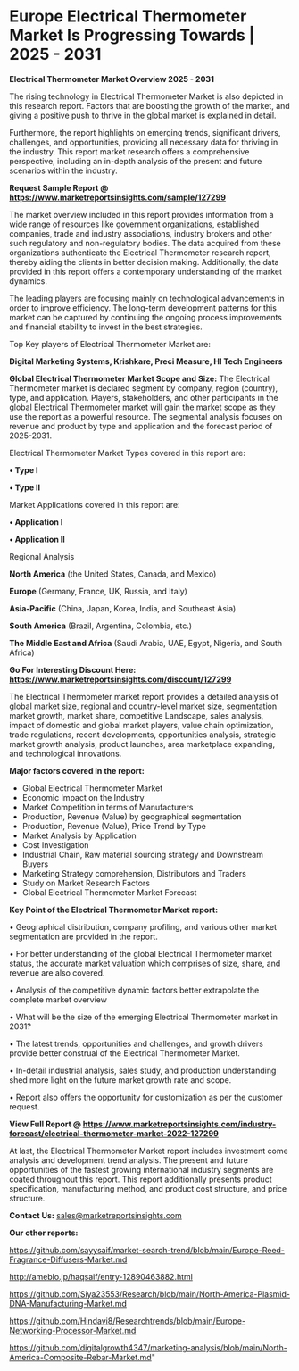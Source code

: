 # Europe Electrical Thermometer Market Is Progressing Towards | 2025 - 2031

<Strong> Electrical Thermometer Market Overview 2025 - 2031</strong>

The rising technology in Electrical Thermometer Market is also depicted in this research report. Factors that are boosting the growth of the market, and giving a positive push to thrive in the global market is explained in detail.

Furthermore, the report highlights on emerging trends, significant drivers, challenges, and opportunities, providing all necessary data for thriving in the industry. This report market research offers a comprehensive perspective, including an in-depth analysis of the present and future scenarios within the industry.

<strong>Request Sample Report @ <a href=https://www.marketreportsinsights.com/sample/127299>https://www.marketreportsinsights.com/sample/127299</a></strong>

The market overview included in this report provides information from a wide range of resources like government organizations, established companies, trade and industry associations, industry brokers and other such regulatory and non-regulatory bodies. The data acquired from these organizations authenticate the Electrical Thermometer research report, thereby aiding the clients in better decision making. Additionally, the data provided in this report offers a contemporary understanding of the market dynamics.

The leading players are focusing mainly on technological advancements in order to improve efficiency. The long-term development patterns for this market can be captured by continuing the ongoing process improvements and financial stability to invest in the best strategies.

Top Key players of Electrical Thermometer Market are:

<strong>Digital Marketing Systems, Krishkare, Preci Measure, HI Tech Engineers</strong>

<strong><b>Global Electrical Thermometer Market Scope and Size:</b></strong>
The Electrical Thermometer market is declared segment by company, region (country), type, and application. Players, stakeholders, and other participants in the global Electrical Thermometer market will gain the market scope as they use the report as a powerful resource. The segmental analysis focuses on revenue and product by type and application and the forecast period of 2025-2031.

Electrical Thermometer Market Types covered in this report are:

<strong>• Type I

• Type II</strong>

Market Applications covered in this report are:

<strong>• Application I

• Application II</strong> 

Regional Analysis

<strong>North America</strong> (the United States, Canada, and Mexico)

<strong>Europe</strong> (Germany, France, UK, Russia, and Italy)

<strong>Asia-Pacific</strong> (China, Japan, Korea, India, and Southeast Asia)

<strong>South America</strong> (Brazil, Argentina, Colombia, etc.)

<strong>The Middle East and Africa</strong> (Saudi Arabia, UAE, Egypt, Nigeria, and South Africa)

<strong>Go For Interesting Discount Here: <a href=https://www.marketreportsinsights.com/discount/127299>https://www.marketreportsinsights.com/discount/127299</a></strong>

The Electrical Thermometer market report provides a detailed analysis of global market size, regional and country-level market size, segmentation market growth, market share, competitive Landscape, sales analysis, impact of domestic and global market players, value chain optimization, trade regulations, recent developments, opportunities analysis, strategic market growth analysis, product launches, area marketplace expanding, and technological innovations.

<strong><b>Major factors covered in the report:</b></strong>
<ul>
  <li>Global Electrical Thermometer Market </li>
  <li>Economic Impact on the Industry</li>
  <li>Market Competition in terms of Manufacturers</li>
  <li>Production, Revenue (Value) by geographical segmentation</li>
  <li>Production, Revenue (Value), Price Trend by Type</li>
  <li>Market Analysis by Application</li>
  <li>Cost Investigation</li>
  <li>Industrial Chain, Raw material sourcing strategy and Downstream Buyers</li>
  <li>Marketing Strategy comprehension, Distributors and Traders</li>
  <li>Study on Market Research Factors</li>
  <li>Global Electrical Thermometer Market Forecast</li>
</ul>

<strong><b>Key Point of the Electrical Thermometer Market report:</b></strong>

• Geographical distribution, company profiling, and various other market segmentation are provided in the report.

• For better understanding of the global Electrical Thermometer market status, the accurate market valuation which comprises of size, share, and revenue are also covered.

• Analysis of the competitive dynamic factors better extrapolate the complete market overview

• What will be the size of the emerging Electrical Thermometer market in 2031?

• The latest trends, opportunities and challenges, and growth drivers provide better construal of the Electrical Thermometer Market.

• In-detail industrial analysis, sales study, and production understanding shed more light on the future market growth rate and scope.

• Report also offers the opportunity for customization as per the customer request.

<strong><b>View Full Report @ <a href=https://www.marketreportsinsights.com/industry-forecast/electrical-thermometer-market-2022-127299>https://www.marketreportsinsights.com/industry-forecast/electrical-thermometer-market-2022-127299</a></b></strong>


At last, the Electrical Thermometer Market report includes investment come analysis and development trend analysis. The present and future opportunities of the fastest growing international industry segments are coated throughout this report. This report additionally presents product specification, manufacturing method, and product cost structure, and price structure.

<strong>Contact Us:</strong>
sales@marketreportsinsights.com

<strong>Our other reports:</strong>

<a href=https://github.com/sayysaif/market-search-trend/blob/main/Europe-Reed-Fragrance-Diffusers-Market.md>https://github.com/sayysaif/market-search-trend/blob/main/Europe-Reed-Fragrance-Diffusers-Market.md</a>

<a href=http://ameblo.jp/haqsaif/entry-12890463882.html>http://ameblo.jp/haqsaif/entry-12890463882.html</a>

<a href=https://github.com/Siya23553/Research/blob/main/North-America-Plasmid-DNA-Manufacturing-Market.md>https://github.com/Siya23553/Research/blob/main/North-America-Plasmid-DNA-Manufacturing-Market.md</a>

<a href=https://github.com/Hindavi8/Researchtrends/blob/main/Europe-Networking-Processor-Market.md>https://github.com/Hindavi8/Researchtrends/blob/main/Europe-Networking-Processor-Market.md</a>

<a href=https://github.com/digitalgrowth4347/marketing-analysis/blob/main/North-America-Composite-Rebar-Market.md>https://github.com/digitalgrowth4347/marketing-analysis/blob/main/North-America-Composite-Rebar-Market.md</a>"
